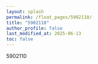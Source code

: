 ```yaml
---
layout: splash
permalink: /float_pages/5902110/
title: "5902110"
author_profile: false
last_modified_at: 2025-06-13
toc: false
---
```

 
5902110
